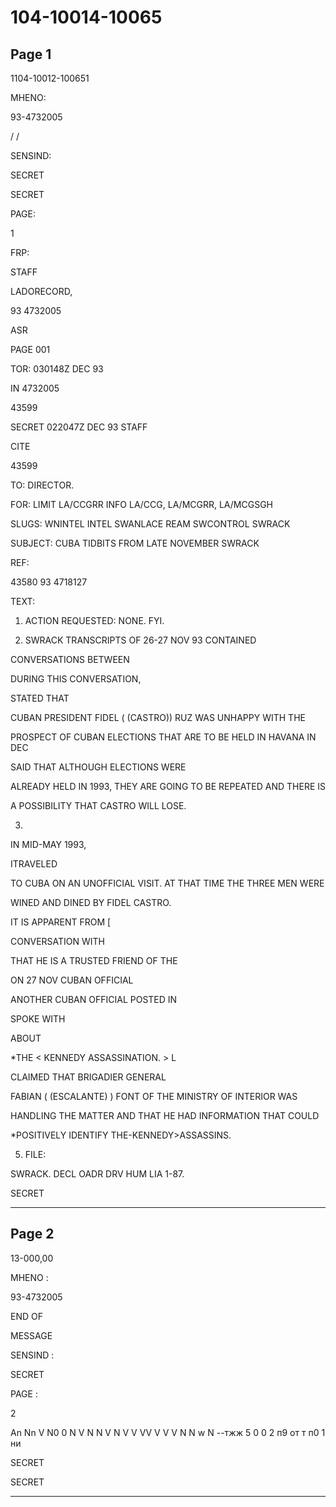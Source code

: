 # 104-10014-10065

## Page 1

1104-10012-100651

MHENO:

93-4732005

/ /

SENSIND:

SECRET

SECRET

PAGE:

1

FRP:

STAFF

LADORECORD,

93 4732005

ASR

PAGE 001

TOR: 030148Z DEC 93

IN 4732005

43599

SECRET 022047Z DEC 93 STAFF

CITE

43599

TO: DIRECTOR.

FOR: LIMIT LA/CCGRR INFO LA/CCG, LA/MCGRR, LA/MCGSGH

SLUGS: WNINTEL INTEL SWANLACE REAM SWCONTROL SWRACK

SUBJECT: CUBA TIDBITS FROM LATE NOVEMBER SWRACK

REF:

43580 93 4718127

TEXT:

1. ACTION REQUESTED: NONE. FYI.

2. SWRACK TRANSCRIPTS OF 26-27 NOV 93 CONTAINED

CONVERSATIONS BETWEEN

DURING THIS CONVERSATION,

STATED THAT

CUBAN PRESIDENT FIDEL ( (CASTRO)) RUZ WAS UNHAPPY WITH THE

PROSPECT OF CUBAN ELECTIONS THAT ARE TO BE HELD IN HAVANA IN DEC

SAID THAT ALTHOUGH ELECTIONS WERE

ALREADY HELD IN 1993, THEY ARE GOING TO BE REPEATED AND THERE IS

A POSSIBILITY THAT CASTRO WILL LOSE.

3.

IN MID-MAY 1993,

ITRAVELED

TO CUBA ON AN UNOFFICIAL VISIT. AT THAT TIME THE THREE MEN WERE

WINED AND DINED BY FIDEL CASTRO.

IT IS APPARENT FROM [

CONVERSATION WITH

THAT HE IS A TRUSTED FRIEND OF THE

ON 27 NOV CUBAN OFFICIAL

ANOTHER CUBAN OFFICIAL POSTED IN

SPOKE WITH

ABOUT

*THE < KENNEDY ASSASSINATION. > L

CLAIMED THAT BRIGADIER GENERAL

FABIAN ( (ESCALANTE) ) FONT OF THE MINISTRY OF INTERIOR WAS

HANDLING THE MATTER AND THAT HE HAD INFORMATION THAT COULD

*POSITIVELY IDENTIFY THE-KENNEDY>ASSASSINS.

5. FILE:

SWRACK. DECL OADR DRV HUM LIA 1-87.

SECRET

---

## Page 2

13-000,00

MHENO :

93-4732005

END OF

MESSAGE

SENSIND :

SECRET

PAGE :

2

An Nn V N0 0 N V N N V N V V VV V V V N N w N --тжж 5 0 0 2 п9 от т п0 1 ни

SECRET

SECRET

---

